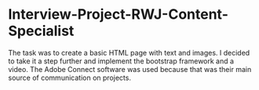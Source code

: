 # Interview-Project-RWJ-Content-Specialist
The task was to create a basic HTML page with text and images. I decided to take it a step further and implement the bootstrap framework and a video. The Adobe Connect software was used because that was their main source of communication on projects.

